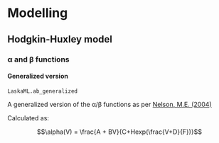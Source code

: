 # Modelling

## Hodgkin-Huxley model

### α and β functions

#### Generalized version

```@docs
LaskaML.ab_generalized
```

A generalized version of the α/β functions as per [Nelson, M.E. (2004)](http://nelson.beckman.illinois.edu/courses/physl317/part1/Lec3_HHsection.pdf)

Calculated as:

```math
\alpha(V) = \frac{A + BV}{C+Hexp(\frac{V+D}{F})}
```
